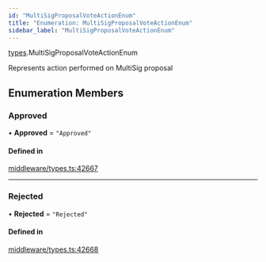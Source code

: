 ```yaml
---
id: "MultiSigProposalVoteActionEnum"
title: "Enumeration: MultiSigProposalVoteActionEnum"
sidebar_label: "MultiSigProposalVoteActionEnum"
---
```


[types](../../../modules/Types/Types.md).MultiSigProposalVoteActionEnum

Represents action performed on MultiSig proposal

## Enumeration Members

### Approved

• **Approved** = ``"Approved"``

#### Defined in

[middleware/types.ts:42667](https://github.com/PolymeshAssociation/polymesh-sdk/blob/fe2e6dd1d/src/middleware/types.ts#L42667)

___

### Rejected

• **Rejected** = ``"Rejected"``

#### Defined in

[middleware/types.ts:42668](https://github.com/PolymeshAssociation/polymesh-sdk/blob/fe2e6dd1d/src/middleware/types.ts#L42668)
